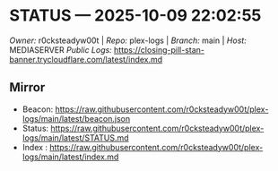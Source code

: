 # STATUS — 2025-10-09 22:02:55

*Owner:* r0cksteadyw00t  |  *Repo:* plex-logs  |  *Branch:* main  |  *Host:* MEDIASERVER
*Public Logs:* https://closing-pill-stan-banner.trycloudflare.com/latest/index.md

## Mirror

- Beacon: https://raw.githubusercontent.com/r0cksteadyw00t/plex-logs/main/latest/beacon.json
- Status: https://raw.githubusercontent.com/r0cksteadyw00t/plex-logs/main/latest/STATUS.md
- Index : https://raw.githubusercontent.com/r0cksteadyw00t/plex-logs/main/latest/index.md